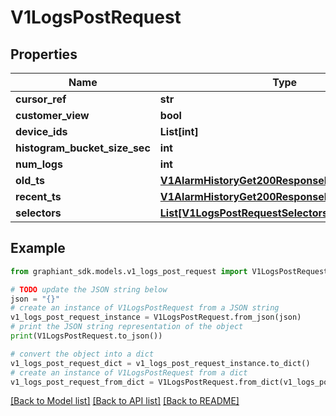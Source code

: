 # V1LogsPostRequest


## Properties

Name | Type | Description | Notes
------------ | ------------- | ------------- | -------------
**cursor_ref** | **str** |  | [optional] 
**customer_view** | **bool** |  | [optional] 
**device_ids** | **List[int]** |  | [optional] 
**histogram_bucket_size_sec** | **int** |  | [optional] 
**num_logs** | **int** |  | [optional] 
**old_ts** | [**V1AlarmHistoryGet200ResponseHistoryInnerTime**](V1AlarmHistoryGet200ResponseHistoryInnerTime.md) |  | [optional] 
**recent_ts** | [**V1AlarmHistoryGet200ResponseHistoryInnerTime**](V1AlarmHistoryGet200ResponseHistoryInnerTime.md) |  | [optional] 
**selectors** | [**List[V1LogsPostRequestSelectorsInner]**](V1LogsPostRequestSelectorsInner.md) |  | [optional] 

## Example

```python
from graphiant_sdk.models.v1_logs_post_request import V1LogsPostRequest

# TODO update the JSON string below
json = "{}"
# create an instance of V1LogsPostRequest from a JSON string
v1_logs_post_request_instance = V1LogsPostRequest.from_json(json)
# print the JSON string representation of the object
print(V1LogsPostRequest.to_json())

# convert the object into a dict
v1_logs_post_request_dict = v1_logs_post_request_instance.to_dict()
# create an instance of V1LogsPostRequest from a dict
v1_logs_post_request_from_dict = V1LogsPostRequest.from_dict(v1_logs_post_request_dict)
```
[[Back to Model list]](../README.md#documentation-for-models) [[Back to API list]](../README.md#documentation-for-api-endpoints) [[Back to README]](../README.md)


